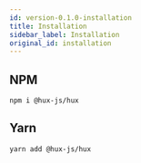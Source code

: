 ```yaml
---
id: version-0.1.0-installation
title: Installation
sidebar_label: Installation
original_id: installation
---
```


## NPM

```
npm i @hux-js/hux
```

## Yarn

```
yarn add @hux-js/hux
```
